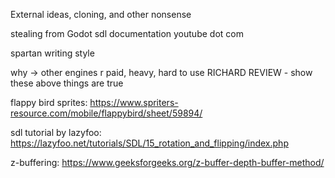 External ideas, cloning, and other nonsense

stealing from Godot
sdl documentation
youtube dot com

spartan writing style

why -> other engines r paid, heavy, hard to use
RICHARD REVIEW - show these above things are true

flappy bird sprites:
https://www.spriters-resource.com/mobile/flappybird/sheet/59894/

sdl tutorial by lazyfoo:
https://lazyfoo.net/tutorials/SDL/15_rotation_and_flipping/index.php

z-buffering:
https://www.geeksforgeeks.org/z-buffer-depth-buffer-method/
